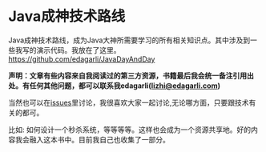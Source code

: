 # Java成神技术路线

Java成神技术路线，成为Java大神所需要学习的所有相关知识点。其中涉及到一些我写的演示代码。我放在了这里。https://github.com/edagarli/JavaDayAndDay 

**声明：文章有些内容来自我阅读过的第三方资源，书籍最后我会统一备注引用出处。有任何其他问题，都可以联系我edagarli(lizhi@edagarli.com)**

当然也可以在[issues](https://github.com/edagarli/java-route/issues)里讨论，我很喜欢大家一起讨论,无论哪方面，只要跟技术有关的都可。

比如: 如何设计一个秒杀系统，等等等等。这样也会成为一个资源共享地。好的内容我会融入这本书中。目前我自己也收集了一部分。
